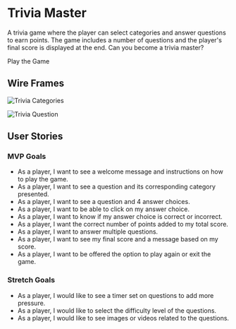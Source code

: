 # Trivia Master

A trivia game where the player can select categories and answer questions to earn points. The game includes a number of questions and the player's final score is displayed at the end. Can you become a trivia master?

Play the Game

## Wire Frames

![Trivia Categories](https://imgur.com/agf5KF5.png)

![Trivia Question](https://imgur.com/UCiub7x.png)

## User Stories

### MVP Goals

- As a player, I want to see a welcome message and instructions on how to play the game.
- As a player, I want to see a question and its corresponding category presented.
- As a player, I want to see a question and 4 answer choices.
- As a player, I want to be able to click on my answer choice.
- As a player, I want to know if my answer choice is correct or incorrect.
- As a player, I want the correct number of points added to my total score.
- As a player, I want to answer multiple questions.
- As a player, I want to see my final score and a message based on my score.
- As a player, I want to be offered the option to play again or exit the game.

### Stretch Goals

- As a player, I would like to see a timer set on questions to add more pressure.
- As a player, I would like to select the difficulty level of the questions.
- As a player, I would like to see images or videos related to the questions.
